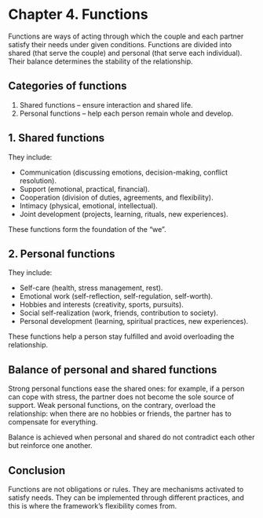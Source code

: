 # Chapter 4. Functions

Functions are ways of acting through which the couple and each partner satisfy their needs under given conditions. Functions are divided into shared (that serve the couple) and personal (that serve each individual). Their balance determines the stability of the relationship.

## Categories of functions

1. Shared functions – ensure interaction and shared life.
2. Personal functions – help each person remain whole and develop.

## 1. Shared functions

They include:

- Communication (discussing emotions, decision-making, conflict resolution).
- Support (emotional, practical, financial).
- Cooperation (division of duties, agreements, and flexibility).
- Intimacy (physical, emotional, intellectual).
- Joint development (projects, learning, rituals, new experiences).

These functions form the foundation of the “we”.

## 2. Personal functions

They include:

- Self-care (health, stress management, rest).
- Emotional work (self-reflection, self-regulation, self-worth).
- Hobbies and interests (creativity, sports, pursuits).
- Social self-realization (work, friends, contribution to society).
- Personal development (learning, spiritual practices, new experiences).

These functions help a person stay fulfilled and avoid overloading the relationship.

## Balance of personal and shared functions

Strong personal functions ease the shared ones: for example, if a person can cope with stress, the partner does not become the sole source of support. Weak personal functions, on the contrary, overload the relationship: when there are no hobbies or friends, the partner has to compensate for everything.

Balance is achieved when personal and shared do not contradict each other but reinforce one another.

## Conclusion

Functions are not obligations or rules. They are mechanisms activated to satisfy needs. They can be implemented through different practices, and this is where the framework’s flexibility comes from.

